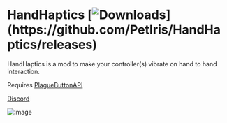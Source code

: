 # HandHaptics [![Downloads](https://img.shields.io/github/downloads/PetIris/HandHaptics/total?color=magenta&label=Downloads:)](https://github.com/PetIris/HandHaptics/releases)

HandHaptics is a mod to make your controller(s) vibrate on hand to hand interaction.

Requires [PlagueButtonAPI](https://github.com/PlagueVRC/PlagueButtonAPI)

[Discord](https://discord.gg/jP5mECrzH5)

![image](https://user-images.githubusercontent.com/83179966/167032790-1ee3c58f-986d-43da-a125-e0772d8a100a.png)



